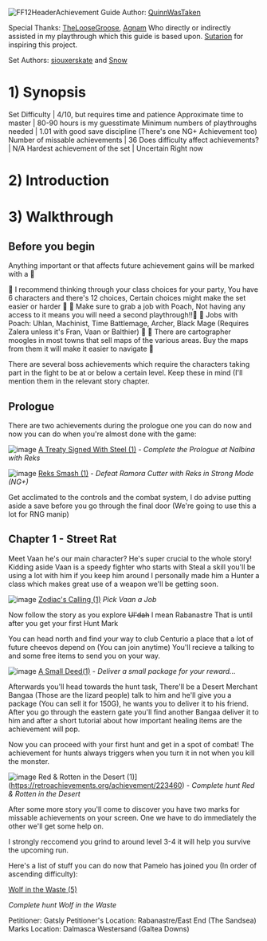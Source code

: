 
![FF12Header](https://user-images.githubusercontent.com/129541573/229205131-88c96e32-f138-46b9-a20c-8983240c0128.png)Achievement Guide Author: [QuinnWasTaken](https://retroachievements.org/user/QuinnWasTaken) 

Special Thanks: [TheLooseGroose](https://retroachievements.org/user/TheLooseGroose), [Agnam](https://retroachievements.org/user/Agnam) Who directly or indirectly assisted in my playthrough which this guide is based upon. [Sutarion](https://retroachievements.org/user/Sutarion) for inspiring this project.

Set Authors: [siouxerskate](https://retroachievements.org/user/siouxerskate) and [Snow](https://retroachievements.org/user/Snow)

# 1) Synopsis
Set Difficulty | 4/10, but requires time and patience
Approximate time to master | 80-90 hours is my guesstimate
Minimum numbers of playthroughs needed | 1.01 with good save discipline (There's one NG+ Achievement too)
Number of missable achievements | 36
Does difficulty affect achievements? | N/A
Hardest achievement of the set | Uncertain Right now

# 2) Introduction

# 3) Walkthrough
## Before you begin
Anything important or that affects future achievement gains will be marked with a 🚩

🚩 I recommend thinking through your class choices for your party, You have 6 characters and there's 12 choices, Certain choices might make the set easier or harder 🚩
🚩 Make sure to grab a job with Poach, Not having any access to it means you will need a second playthrough!!🚩
🚩 Jobs with Poach: Uhlan, Machinist, Time Battlemage, Archer, Black Mage (Requires Zalera unless it's Fran, Vaan or Balthier) 🚩
🚩 There are cartographer moogles in most towns that sell maps of the various areas. Buy the maps from them it will make it easier to navigate 🚩

There are several boss achievements which require the characters taking part in the fight to be at or below a certain level. Keep these in mind (I'll mention them in the relevant story chapter.

## Prologue

There are two achievements during the prologue one you can do now and now you can do when you're almost done with the game:

![image](https://user-images.githubusercontent.com/129541573/229194631-cf32b4e6-8ca5-4263-b8d4-9fb21e85be38.png) [A Treaty Signed With Steel (1)](https://retroachievements.org/achievement/227841) - *Complete the Prologue at Nalbina with Reks*

![image](https://user-images.githubusercontent.com/129541573/229195243-4b69a1f7-e762-49eb-9dee-9c4bfb6bbc06.png) [Reks Smash (1)](https://media.retroachievements.org/Badge/258339.png) - *Defeat Ramora Cutter with Reks in Strong Mode (NG+)*

Get acclimated to the controls and the combat system, I do advise putting aside a save before you go through the final door (We're going to use this a lot for RNG manip)

## Chapter 1 - Street Rat

Meet Vaan he's our main character? He's super crucial to the whole story!
Kidding aside Vaan is a speedy fighter who starts with Steal a skill you'll be using a lot with him if you keep him around I personally made him a Hunter a class which makes great use of a weapon we'll be getting soon.

![image](https://user-images.githubusercontent.com/129541573/229197431-e983ed4e-ec57-4daf-b174-995250c3c535.png)
[Zodiac's Calling (1)](https://retroachievements.org/achievement/227843)
*Pick Vaan a Job*

Now follow the story as you explore ~~Ul'dah~~ I mean Rabanastre
That is until after you get your first Hunt Mark

You can head north and find your way to club Centurio a place that a lot of future cheevos depend on (You can join anytime) You'll recieve a talking to and some free items to send you on your way.

![image](https://user-images.githubusercontent.com/129541573/229201226-d83c9cc0-b95f-446e-81de-29ac9b7da383.png)
[A Small Deed(1)](https://retroachievements.org/achievement/229268) - *Deliver a small package for your reward...*

Afterwards you'll head towards the hunt task, There'll be a Desert Merchant Bangaa (Those are the lizard people) talk to him and he'll give you a package (You can sell it for 150G), he wants you to deliver it to his friend. After you go through the eastern gate you'll find another Bangaa deliver it to him and after a short tutorial about how important healing items are the achievement will pop.

Now you can proceed with your first hunt and get in a spot of combat!
The achievement for hunts always triggers when you turn it in not when you kill the monster.

![image](https://user-images.githubusercontent.com/129541573/229202614-5ec047b7-f2dc-47ed-8a39-93abdceec156.png)
Red & Rotten in the Desert (1)](https://retroachievements.org/achievement/223460) - *Complete hunt Red & Rotten in the Desert*

After some more story you'll come to discover you have two marks for missable achievements on your screen. One we have to do immediately the other we'll get some help on.

I strongly reccomend you grind to around level 3-4 it will help you survive the upcoming run.

Here's a list of stuff you can do now that Pamelo has joined you (In order of ascending difficulty):

[Wolf in the Waste (5)](https://retroachievements.org/achievement/223461)	

*Complete hunt Wolf in the Waste*

Petitioner: Gatsly
Petitioner's Location: Rabanastre/East End (The Sandsea)
Marks Location: Dalmasca Westersand (Galtea Downs)

